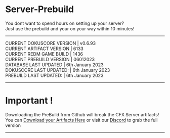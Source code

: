 # Server-Prebuild
You dont want to spend hours on setting up your server? <br>
Just use the prebuild and your on your way within 10 minutes!<br>

----
CURRENT DOKUSCORE VERSION  | v0.6.93 <br>
CURRENT ARTIFACT VERSION   | 6133 <br>
CURRENT REDM GAME BUILD    | 1436 <br>
CURRENT PREBUILD VERSION   | 06012023 <br>
DATABASE LAST UPDATED      | 6th January 2023 <br>
DOKUSCORE LAST UPDATED:    | 6th January 2023 <br>
PREBUILD LAST UPDATED:     | 6th January 2023

----
# Important !
Downloading the PreBuild from Github will break the CFX Server artifacts! <br>
You can [Download your Artifacts Here](https://runtime.fivem.net/artifacts/fivem/build_server_windows/master/) or visit our [Discord](https://discord.io/DokusCore) to grab the full version

----
